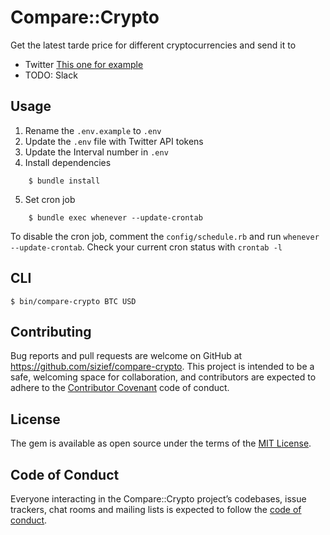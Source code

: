 # Compare::Crypto

Get the latest tarde price for different cryptocurrencies and send it to


- Twitter [This one for example](https://twitter.com/Cryptoprice2)
- TODO: Slack 


## Usage
1. Rename the `.env.example` to `.env`
2. Update the `.env` file with Twitter API tokens
3. Update the Interval number in `.env`
4. Install dependencies  
```
    $ bundle install
```
5. Set cron job  
```
    $ bundle exec whenever --update-crontab
```


To disable the cron job, comment the `config/schedule.rb` and run `whenever --update-crontab`. Check your current cron status with `crontab -l`

## CLI

    $ bin/compare-crypto BTC USD

## Contributing

Bug reports and pull requests are welcome on GitHub at https://github.com/sizief/compare-crypto. This project is intended to be a safe, welcoming space for collaboration, and contributors are expected to adhere to the [Contributor Covenant](http://contributor-covenant.org) code of conduct.

## License

The gem is available as open source under the terms of the [MIT License](https://opensource.org/licenses/MIT).

## Code of Conduct

Everyone interacting in the Compare::Crypto project’s codebases, issue trackers, chat rooms and mailing lists is expected to follow the [code of conduct](https://github.com/sizief/compare-crypto/blob/master/CODE_OF_CONDUCT.md).